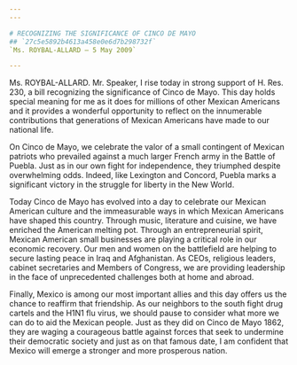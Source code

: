 ```yaml
---
---

# RECOGNIZING THE SIGNIFICANCE OF CINCO DE MAYO
## `27c5e5892b4613a458e0e6d7b298732f`
`Ms. ROYBAL-ALLARD — 5 May 2009`

---
```



Ms. ROYBAL-ALLARD. Mr. Speaker, I rise today in strong support of H. 
Res. 230, a bill recognizing the significance of Cinco de Mayo. This 
day holds special meaning for me as it does for millions of other 
Mexican Americans and it provides a wonderful opportunity to reflect on 
the innumerable contributions that generations of Mexican Americans 
have made to our national life.

On Cinco de Mayo, we celebrate the valor of a small contingent of 
Mexican patriots who prevailed against a much larger French army in the 
Battle of Puebla. Just as in our own fight for independence, they 
triumphed despite overwhelming odds. Indeed, like Lexington and 
Concord, Puebla marks a significant victory in the struggle for liberty 
in the New World.

Today Cinco de Mayo has evolved into a day to celebrate our Mexican 
American culture and the immeasurable ways in which Mexican Americans 
have shaped this country. Through music, literature and cuisine, we 
have enriched the American melting pot. Through an entrepreneurial 
spirit, Mexican American small businesses are playing a critical role 
in our economic recovery. Our men and women on the battlefield are 
helping to secure lasting peace in Iraq and Afghanistan. As CEOs, 
religious leaders, cabinet secretaries and Members of Congress, we are 
providing leadership in the face of unprecedented challenges both at 
home and abroad.

Finally, Mexico is among our most important allies and this day 
offers us the chance to reaffirm that friendship. As our neighbors to 
the south fight drug cartels and the H1N1 flu virus, we should pause to 
consider what more we can do to aid the Mexican people. Just as they 
did on Cinco de Mayo 1862, they are waging a courageous battle against 
forces that seek to undermine their democratic society and just as on 
that famous date, I am confident that Mexico will emerge a stronger and 
more prosperous nation.
